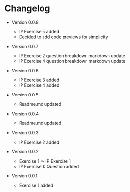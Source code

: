 
# Changelog

* Version 0.0.8
    * IP Exercise 5 added
    * Decided to add code previews for simplicity

* Version 0.0.7
    * IP Exercise 2 question breakdown markdown update
    * IP Exercise 4 question breakdown markdown update

* Version 0.0.6
    * IP Exercise 3 added
    * IP Exercise 4 added

* Version 0.0.5
    * Readme.md updated

* Version 0.0.4
    * Readme.md updated

* Version 0.0.3
    * IP Exercise 2 added

* Version 0.0.2
    * Exercise 1 => IP Exercise 1
    * IP Exercise 1: Question added

* Version 0.0.1
    * Exercise 1 added
